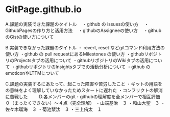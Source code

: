 # GitPage.github.io
A.課題の実装できた課題のタイトル
　・github の issuesの使い方
　・GithubPagesの作り方と活用方法
　・githubのAssigneeの使い方
　・github のGistの使い方について
 
B.実装できなかった課題のタイトル
・ revert, reset などgitコマンド利用方法の使い方 
・github の pull requestにあるMilestones の使い方 
・githubリポジトリのProjectsタブの活用について
・githubリポジトリのWikiタブの活用について
・githubリポジトリのInsightsタブでの活動分析について
・github のemoticonやLTTMについて

C.課題の実装するにあたって、起こった障害や苦労したこと
・ギットの用語をの意味をよく理解していなかったためスタートに遅れた
・コンフリクトの解消に苦戦した
　　
D.各メンバーのgit・githubの理解度を全メンバーで相互評価　
　　　０（まったくできない）～４点（完全理解）
   ・山端基治　３
   ・和山大聖　３
   ・佐々木瑠海　３
   ・菊池栞汰　３
   ・三上侑太　１
